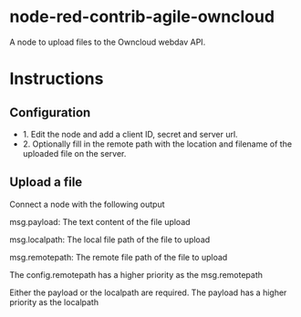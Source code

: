 <!--
# Copyright (C) 2017 Orange Belgium.
# All rights reserved. This program and the accompanying materials
# are made available under the terms of the Eclipse Public License v1.0
# which accompanies this distribution, and is available at
# http://www.eclipse.org/legal/epl-v10.html
# 
# Contributors:
#     Orange Belgium - initial API and implementation
-->

# node-red-contrib-agile-owncloud

<p>A node to upload files to the Owncloud webdav API.</p>
<h1>Instructions</h1>
<h2>Configuration</h2>
<ul>
    <li>1. Edit the node and add a client ID, secret and server url.</li>
    <li>2. Optionally fill in the remote path with the location and filename of the uploaded file on the server.</li>
</ul>
<h2>Upload a file</h2>
<p>Connect a node with the following output</p>
<p>msg.payload: The text content of the file upload</p>
<p>msg.localpath: The local file path of the file to upload</p>
<p>msg.remotepath: The remote file path of the file to upload</p>
<p>The config.remotepath has a higher priority as the msg.remotepath</p>
<p>Either the payload or the localpath are required. The payload has a higher priority as the localpath</p>
